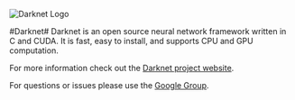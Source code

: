 ![Darknet Logo](http://pjreddie.com/media/files/darknet-black-small.png)

#Darknet#
Darknet is an open source neural network framework written in C and CUDA. It is fast, easy to install, and supports CPU and GPU computation.

For more information check out the [Darknet project website](http://pjreddie.com/darknet).

For questions or issues please use the [Google Group](https://groups.google.com/forum/#!forum/darknet).
